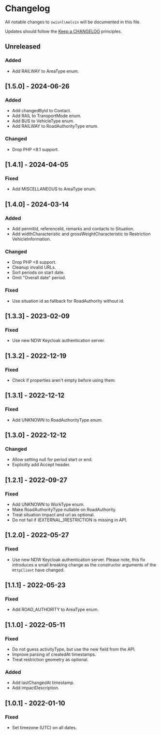 # Changelog

All notable changes to `swisnl\melvin` will be documented in this file.

Updates should follow the [Keep a CHANGELOG](https://keepachangelog.com/) principles.

## Unreleased

### Added
- Add RAILWAY to AreaType enum.

## [1.5.0] - 2024-06-26

### Added
- Add changedById to Contact.
- Add RAIL to TransportMode enum.
- Add BUS to VehicleType enum.
- Add RAILWAY to RoadAuthorityType enum.

### Changed
- Drop PHP <8.1 support.

## [1.4.1] - 2024-04-05

### Fixed
- Add MISCELLANEOUS to AreaType enum.

## [1.4.0] - 2024-03-14

### Added
- Add permitId, referenceId, remarks and contacts to Situation.
- Add widthCharacteristic and grossWeightCharacteristic to Restriction VehicleInformation.

### Changed
- Drop PHP <8 support.
- Cleanup invalid URLs.
- Sort periods on start date.
- Omit "Overall date" period.

### Fixed
- Use situation id as fallback for RoadAuthority without id.

## [1.3.3] - 2023-02-09

### Fixed
- Use new NDW Keycloak authentication server.

## [1.3.2] - 2022-12-19

### Fixed
- Check if properties aren't empty before using them.

## [1.3.1] - 2022-12-12

### Fixed
- Add UNKNOWN to RoadAuthorityType enum.

## [1.3.0] - 2022-12-12

### Changed
- Allow setting null for period start or end.
- Explicitly add Accept header.

## [1.2.1] - 2022-09-27

### Fixed
- Add UNKNOWN to WorkType enum.
- Make RoadAuthorityType nullable on RoadAuthority.
- Treat situation impact and url as optional.
- Do not fail if (EXTERNAL_)RESTRICTION is missing in API.

## [1.2.0] - 2022-05-27

### Fixed
- Use new NDW Keycloak authentication server. Please note, this fix introduces a small breaking change as the constructor arguments of the `HttpClient` have changed.

## [1.1.1] - 2022-05-23

### Fixed
- Add ROAD_AUTHORITY to AreaType enum.

## [1.1.0] - 2022-05-11

### Fixed
- Do not guess activityType, but use the new field from the API.
- Improve parsing of createdAt timestamps.
- Treat restriction geometry as optional.

### Added
- Add lastChangedAt timestamp.
- Add impactDescription.

## [1.0.1] - 2022-01-10

### Fixed
- Set timezone (UTC) on all dates.
